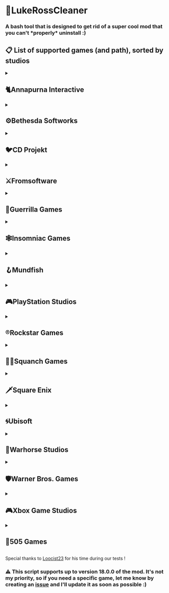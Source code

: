 # 🧼LukeRossCleaner
### A bash tool that is designed to get rid of a super cool mod that you can't \*properly* uninstall :)

## 📋 List of supported games (and path), sorted by studios
<details>
  <summary><h2>🐈Annapurna Interactive</h2></summary>
  
  - Stray: `\Stray\Hk_project\Binaries\Win64`
</details>

<details>
  <summary><h2>⚙️Bethesda Softworks</h2></summary>
    
  - GhostwireTokyo: `\GhostwireTokyo` 
  - Indiana Jones and the Great Circle: `\Indiana Jones and the Great Circle\Content`
</details>

<details>
  <summary><h2>🐦CD Projekt</h2></summary>
  
  - Cyberpunk 2077: `\Cyberpunk 2077\Cyberpunk 2077\bin\x64`
</details>

<details>
  <summary><h2>⚔Fromsoftware</h2></summary>
  
  - Dark Souls: Remastered: `\DARK SOULS REMASTERED`
  - Dark Souls II: Scholar of the First Sin: `\Dark Souls II\Game`
  - Elden Ring: `\ELDEN RING`
</details>

<details>
  <summary><h2>🦕Guerrilla Games</h2></summary>
  
  - Horizon Forbidden West: `\Horizon Forbidden West`
  - Horizon Zero Dawn: `\Horizon Zero Dawn`
</details>

<details>
  <summary><h2>🕸️Insomniac Games</h2></summary>
  
  - Marvel's Spider-Man Remastered: `\Spider-man Remastered`
  - Marvel's Spider-Man: Miles Morales: `\Marvel’s Spider-Man - Miles Morales`
</details>

<details>
  <summary><h2>🪝Mundfish</h2></summary>
  
  - Atomic Heart: `\Atomic Heart\AtomicHeart\Binaries\Win64`
</details>

<details>
  <summary><h2>🎮PlayStation Studios</h2></summary>

  - Ghost of Tsushima: `\Ghost of Tsushima DIRECTOR'S CUT`
  - Uncharted Legacy of Thieves Collection: `\UNCHARTED - Legacy of Thieves Collection`
</details>

<details>
  <summary><h2>®️Rockstar Games</h2></summary>

  - Grand Theft Auto V: `\GTAV` or `\Grand Theft Auto V`
  - Mafia: Definitive Edition: `\Mafia Definitive Edition`
  - Mafia II: Definitive Edition: `\Mafia II - Definitive Edition\pc`
  - Mafia III: Definitive Edition: `\Mafia 3 - Definitive Edition`
  - Red Dead Redemption 2: `\Red Dead Redemption 2`
</details>

<details>
  <summary><h2>🧑‍🚀Squanch Games</h2></summary>
  
  - High On Life: `\High on Life\Oregon\Binaries\Win64`
</details>

<details>
  <summary><h2>🗡️Square Enix</h2></summary>
  
  - Final Fantasy VII Remake Intergrade: `\Final Fantasy VII - Remake Intergrade\End\Binaries\Win64`
  - Final Fantasy VII Rebirth : `\FINAL FANTASY VII REBIRTH\End\Binaries\Win64`
</details>

<details>
  <summary><h2>🌀Ubisoft</h2></summary>
  
  - Avatar: Frontiers of Pandora: `\AvatarFrontiersofPandora`
  - FarCry New Dawn: `\Far Cry New Dawn\bin`
  - FarCry Primal: `\Far Cry - Primal\bin`
  - FarCry 4: `\Far Cry 4`
  - FarCry 5: `\Far Cry 5`
  - FarCry 6: `\Far Cry 6`
  - Watch Dogs: `\Watch_Dogs\bin`
  - Watch Dogs 2: `\Watch_Dogs 2\bin`
  - Star Wars Outlaws: `\Star Wars Outlaws`
</details>

<details>
  <summary><h2>🤺Warhorse Studios</h2></summary>
  
  - Kingdom Come: Deliverance II: `\KingdomComeDeliverance2\Bin\Win64MasterMasterSteamPGO`
</details>

<details>
  <summary><h2>🛡️Warner Bros. Games</h2></summary>
  
  - Hogwarts Legacy: `\Hogwarts Legacy\Phoenix\Binaries\Win64`
</details>

<details>
  <summary><h2>🎮Xbox Game Studios</h2></summary>
  
  - Grounded: `\Grounded\Maine\Binaries\Win64` 
</details>

<details>
  <summary><h2>🦿505 Games</h2></summary>
  
  - Ghostrunner: `\Ghostrunner\Ghostrunner\Binaries\Win64`
</details>

Special thanks to [Loocist23](https://github.com/Loocist23) for his time during our tests !

### ⚠️ This script supports up to version 18.0.0 of the mod. It's not my priority, so if you need a specific game, let me know by creating an [issue](https://github.com/Yelodress/LukeRossCleaner/issues) and I'll update it as soon as possible :)
